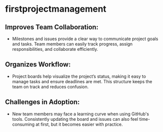 # firstprojectmanagement 

## Improves Team Collaboration:
 - Milestones and issues provide a clear way to communicate project goals and tasks. Team members can easily track progress, assign responsibilities, and collaborate efficiently.

## Organizes Workflow:
- Project boards help visualize the project’s status, making it easy to manage tasks and ensure deadlines are met. This structure keeps the team on track and reduces confusion.

## Challenges in Adoption:
- New team members may face a learning curve when using GitHub's tools. Consistently updating the board and issues can also feel time-consuming at first, but it becomes easier with practice.
